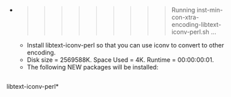* >>>>>>>>> Running inst-min-con-xtra-encoding-libtext-iconv-perl.sh ...
  * Install libtext-iconv-perl so that you can use iconv to convert to other encoding.
  * Disk size = 2569588K. Space Used = 4K. Runtime = 00:00:00:01.
  * The following NEW packages will be installed:
  ```bash
libtext-iconv-perl*
  ```
